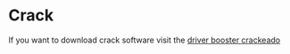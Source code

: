# Crack

If you want to download crack software visit the [driver booster crackeado](https://crackeadofiles.com/driver-booster-pro-full-crackeado/)

